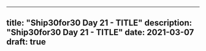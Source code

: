 
---
title: "Ship30for30 Day 21 - TITLE"
description: "Ship30for30 Day 21 - TITLE"
date: 2021-03-07
draft: true
---

